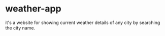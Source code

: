 # weather-app
it's a website for showing current weather details of any city by searching the city name.
